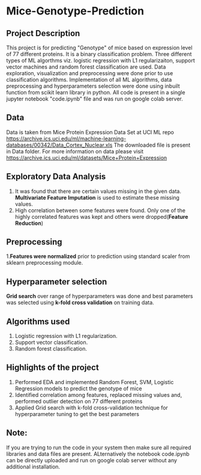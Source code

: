 # Mice-Genotype-Prediction
##  Project Description
This project is for predicting "Genotype" of mice based on expression level of 77 different proteins. It is a binary classification problem. Three different types of ML 
algorthms viz. logistic regression with L1 regularizaiton, support vector machines and random forest classification are used. Data exploration, visualization and preprocessing 
were done prior to use classification algorithms. Implementation of all ML algorithms, data preprocessing and hyperparameters selection were done using inbuilt function from 
scikit learn library in python. All code is present in a single jupyter notebook "code.ipynb" file and was run on google colab server.

## Data
Data is taken from Mice Protein Expression Data Set at UCI ML repo https://archive.ics.uci.edu/ml/machine-learning-databases/00342/Data_Cortex_Nuclear.xls
The downloaded file is present in Data folder. For more information on data please visit https://archive.ics.uci.edu/ml/datasets/Mice+Protein+Expression

## Exploratory Data Analysis 
1. It was found that there are certain values missing in the given data. **Multivariate Feature Imputation** is used to estimate these missing values.
2. High correlation between some features were found. Only one of the highly correlated features was kept and others were dropped(**Feature Reduction**)

## Preprocessing
1.**Features were normalized** prior to prediction using standard scaler from sklearn preprocessing module.

## Hyperparameter selection
**Grid search** over range of hyperparameters was done and best parameters was selected using **k-fold cross validation** on training data.

## Algorithms used
1. Logistic regression with L1 regularization.
2. Support vector classification.
3. Random forest classification.

## Highlights of the project
1. Performed EDA and implemented Random Forest, SVM, Logistic Regression models to predict the genotype of mice
2. Identified correlation among features, replaced missing values and, performed outlier detection on 77 different proteins
3. Applied Grid search with k-fold cross-validation technique for hyperparameter tuning to get the best parameters



## Note: 
If you are trying to run the code in your system then make sure all required libraries and data files are present. ALternatively the notebook code.ipynb can be directly
uploaded and run on google colab server without any additional installation.

